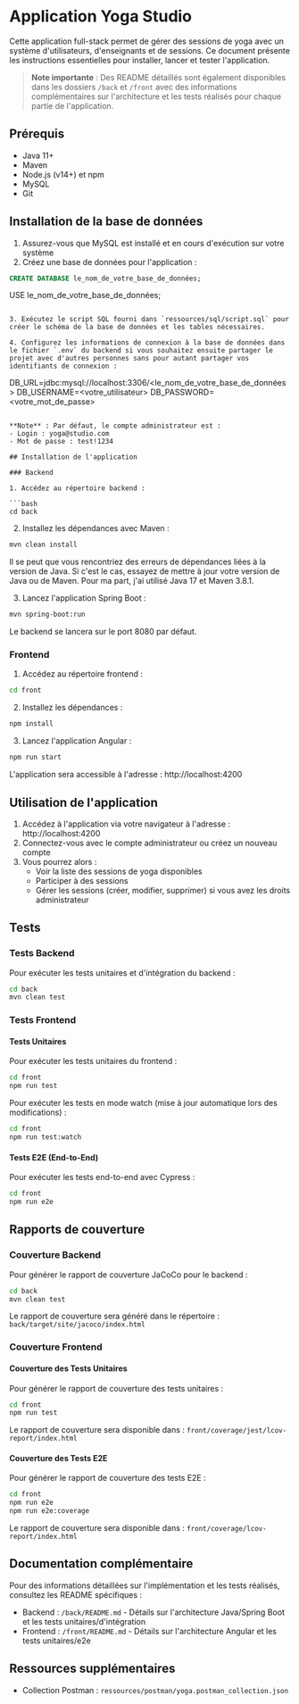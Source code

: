 # Application Yoga Studio

Cette application full-stack permet de gérer des sessions de yoga avec un système d'utilisateurs, d'enseignants et de sessions. Ce document présente les instructions essentielles pour installer, lancer et tester l'application.

> **Note importante** : Des README détaillés sont également disponibles dans les dossiers `/back` et `/front` avec des informations complémentaires sur l'architecture et les tests réalisés pour chaque partie de l'application.

## Prérequis

- Java 11+
- Maven
- Node.js (v14+) et npm
- MySQL
- Git

## Installation de la base de données

1. Assurez-vous que MySQL est installé et en cours d'exécution sur votre système
2. Créez une base de données pour l'application :

```sql
CREATE DATABASE le_nom_de_votre_base_de_données;
```
USE le_nom_de_votre_base_de_données;
```

3. Exécutez le script SQL fourni dans `ressources/sql/script.sql` pour créer le schéma de la base de données et les tables nécessaires.

4. Configurez les informations de connexion à la base de données dans le fichier `.env` du backend si vous souhaitez ensuite partager le projet avec d'autres personnes sans pour autant partager vos identifiants de connexion :

```
DB_URL=jdbc:mysql://localhost:3306/<le_nom_de_votre_base_de_données>
DB_USERNAME=<votre_utilisateur>
DB_PASSWORD=<votre_mot_de_passe>
```

**Note** : Par défaut, le compte administrateur est :
- Login : yoga@studio.com
- Mot de passe : test!1234

## Installation de l'application

### Backend

1. Accédez au répertoire backend :

```bash
cd back
```

2. Installez les dépendances avec Maven :

```bash
mvn clean install
```

Il se peut que vous rencontriez des erreurs de dépendances liées à la version de Java. Si c'est le cas, essayez de mettre à jour votre version de Java ou de Maven. Pour ma part, j'ai utilisé Java 17 et Maven 3.8.1.

3. Lancez l'application Spring Boot :

```bash
mvn spring-boot:run
```

Le backend se lancera sur le port 8080 par défaut.

### Frontend

1. Accédez au répertoire frontend :

```bash
cd front
```

2. Installez les dépendances :

```bash
npm install
```

3. Lancez l'application Angular :

```bash
npm run start
```

L'application sera accessible à l'adresse : http://localhost:4200

## Utilisation de l'application

1. Accédez à l'application via votre navigateur à l'adresse : http://localhost:4200
2. Connectez-vous avec le compte administrateur ou créez un nouveau compte
3. Vous pourrez alors :
   - Voir la liste des sessions de yoga disponibles
   - Participer à des sessions
   - Gérer les sessions (créer, modifier, supprimer) si vous avez les droits administrateur

## Tests

### Tests Backend

Pour exécuter les tests unitaires et d'intégration du backend :

```bash
cd back
mvn clean test
```

### Tests Frontend

#### Tests Unitaires

Pour exécuter les tests unitaires du frontend :

```bash
cd front
npm run test
```

Pour exécuter les tests en mode watch (mise à jour automatique lors des modifications) :

```bash
cd front
npm run test:watch
```

#### Tests E2E (End-to-End)

Pour exécuter les tests end-to-end avec Cypress :

```bash
cd front
npm run e2e
```

## Rapports de couverture

### Couverture Backend

Pour générer le rapport de couverture JaCoCo pour le backend :

```bash
cd back
mvn clean test
```

Le rapport de couverture sera généré dans le répertoire :
`back/target/site/jacoco/index.html`

### Couverture Frontend

#### Couverture des Tests Unitaires

Pour générer le rapport de couverture des tests unitaires :

```bash
cd front
npm run test
```

Le rapport de couverture sera disponible dans :
`front/coverage/jest/lcov-report/index.html`

#### Couverture des Tests E2E

Pour générer le rapport de couverture des tests E2E :

```bash
cd front
npm run e2e
npm run e2e:coverage
```

Le rapport de couverture sera disponible dans :
`front/coverage/lcov-report/index.html`

## Documentation complémentaire

Pour des informations détaillées sur l'implémentation et les tests réalisés, consultez les README spécifiques :

- Backend : `/back/README.md` - Détails sur l'architecture Java/Spring Boot et les tests unitaires/d'intégration
- Frontend : `/front/README.md` - Détails sur l'architecture Angular et les tests unitaires/e2e

## Ressources supplémentaires

- Collection Postman : `ressources/postman/yoga.postman_collection.json`